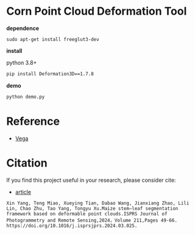 # Corn Point Cloud Deformation Tool


**dependence**
```
sudo apt-get install freeglut3-dev
```

**install**

python 3.8+

```bash
pip install Deformation3D==1.7.8
```

**demo** 

```bash
python demo.py
```


# Reference

- [Vega](https://viterbi-web.usc.edu/~jbarbic/vega/)


# Citation
If you find this project useful in your research, please consider cite:
- [article](https://www.sciencedirect.com/science/article/pii/S0924271624000972)
```
Xin Yang, Teng Miao, Xueying Tian, Dabao Wang, Jianxiang Zhao, Lili Lin, Chao Zhu, Tao Yang, Tongyu Xu.Maize stem–leaf segmentation framework based on deformable point clouds.ISPRS Journal of Photogrammetry and Remote Sensing,2024，Volume 211,Pages 49-66. https://doi.org/10.1016/j.isprsjprs.2024.03.025.
```

